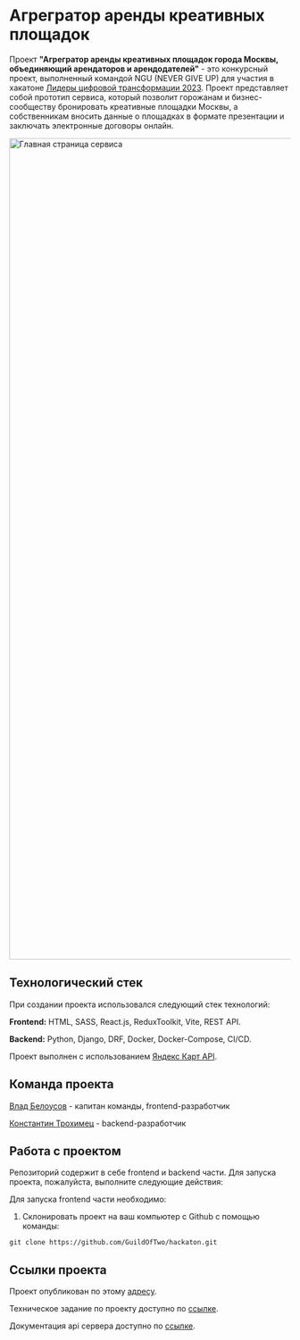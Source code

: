 # Агрегратор аренды креативных площадок
Проект **"Агрегратор аренды креативных площадок города Москвы, объединяющий арендаторов  и арендодателей"** - это конкурсный проект, выполненный командой NGU (NEVER GIVE UP) для участия в хакатоне [Лидеры цифровой трансформации 2023](https://leaders2023.innoagency.ru/). Проект представляет собой прототип сервиса, который позволит горожанам и бизнес-сообществу бронировать креативные площадки Москвы, а собственникам вносить данные о площадках в формате презентации и заключать электронные договоры онлайн.

<img width="1472" alt="Главная страница сервиса" src="https://github.com/GuildOfTwo/hackaton/assets/96244317/eea63a17-ddfd-4ab5-86d1-51213e8f82af">

## Технологический стек
При создании проекта использовался следующий стек технологий: 

**Frontend:** HTML, SASS, React.js, ReduxToolkit, Vite, REST API.

**Backend:** Python, Django, DRF, Docker, Docker-Compose, CI/CD.

Проект выполнен с использованием [Яндекс Карт API](https://yandex.ru/dev/maps/).

## Команда проекта

[Влад Белоусов](https://t.me/vladbvy) - капитан команды, frontend-разработчик

[Константин Трохимец](https://t.me/katrohimets) - backend-разработчик



## Работа с проектом
Репозиторий содержит в себе frontend и backend части. Для запуска проекта, пожалуйста, выполните следующие действия:

Для запуска frontend части необходимо:

1. Склонировать проект на ваш компьютер с Github с помощью команды:
```
git clone https://github.com/GuildOfTwo/hackaton.git
```



## Ссылки проекта
Проект опубликован по этому [адресу](http://valzet.beget.tech/).

Техническое задание по проекту доступно по [ссылке](https://disk.yandex.ru/i/IbHu4JhCdUkWJw).

Документация api сервера доступно по [ссылке](http://37.230.196.234/redoc/).
